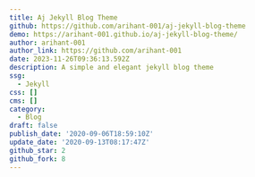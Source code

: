 ```yaml
---
title: Aj Jekyll Blog Theme
github: https://github.com/arihant-001/aj-jekyll-blog-theme
demo: https://arihant-001.github.io/aj-jekyll-blog-theme/
author: arihant-001
author_link: https://github.com/arihant-001
date: 2023-11-26T09:36:13.592Z
description: A simple and elegant jekyll blog theme
ssg:
  - Jekyll
css: []
cms: []
category:
  - Blog
draft: false
publish_date: '2020-09-06T18:59:10Z'
update_date: '2020-09-13T08:17:47Z'
github_star: 2
github_fork: 8
---
```

